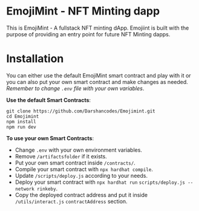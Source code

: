 # EmojiMint - NFT Minting dapp

This is EmojiMint - A fullstack NFT minting dApp. Emojiint is built with the purpose of providing an entry point for future NFT Minting dapps.

# Installation
You can either use the default EmojiMint smart contract and play with it or you can also put your own smart contract and make changes as needed. *Remember to change ```.env``` file with your own variables*.

**Use the default Smart Contracts**:
```
git clone https://github.com/Darshancodes/Emojimint.git
cd Emojimint
npm install
npm run dev
```

**To use your own Smart Contracts**:

- Change ```.env``` with your own environment variables.
- Remove ```/artifactsfolder``` if it exists.
- Put your own smart contract inside ```/contracts/```.
- Compile your smart contract with ```npx hardhat compile```.
- Update ```/scripts/deploy.js``` according to your needs.
- Deploy your smart contract with ```npx hardhat run``` ```scripts/deploy.js --network rinkeby```.
- Copy the deployed contract address and put it inside ```/utils/interact.js``` ```contractAddress``` section.
